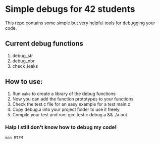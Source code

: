 # Simple debugs for 42 students
This repo contains some simple but very helpful tools for debugging your code.
## Current debug functions
1. debug_str
2. debug_nbr
3. check_leaks
## How to use:
1. Run `make` to create a library of the debug functions
2. Now you can add the function prototypes to your functions
3. Check the test.c file for an easy example for a test main.c
4. Copy debug.a into your project folder to use it freely
5. Compile your test and run: gcc test.c debug.a && ./a.out
### Halp I still don't know how to debug my code!
`man RTFM`
